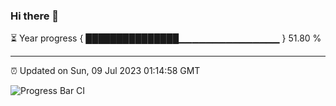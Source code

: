 ### Hi there 👋

⏳ Year progress { ███████████████▁▁▁▁▁▁▁▁▁▁▁▁▁▁▁ } 51.80 %

---

⏰ Updated on Sun, 09 Jul 2023 01:14:58 GMT

![Progress Bar CI](https://github.com/liununu/liununu/workflows/Progress%20Bar%20CI/badge.svg)
